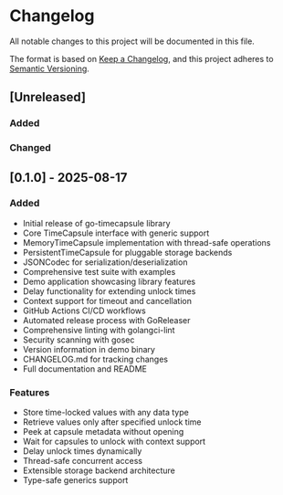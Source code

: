 # Changelog

All notable changes to this project will be documented in this file.

The format is based on [Keep a Changelog](https://keepachangelog.com/en/1.0.0/),
and this project adheres to [Semantic Versioning](https://semver.org/spec/v2.0.0.html).

## [Unreleased]

### Added

### Changed

## [0.1.0] - 2025-08-17

### Added

- Initial release of go-timecapsule library
- Core TimeCapsule interface with generic support
- MemoryTimeCapsule implementation with thread-safe operations
- PersistentTimeCapsule for pluggable storage backends
- JSONCodec for serialization/deserialization
- Comprehensive test suite with examples
- Demo application showcasing library features
- Delay functionality for extending unlock times
- Context support for timeout and cancellation
- GitHub Actions CI/CD workflows
- Automated release process with GoReleaser
- Comprehensive linting with golangci-lint
- Security scanning with gosec
- Version information in demo binary
- CHANGELOG.md for tracking changes
- Full documentation and README

### Features

- Store time-locked values with any data type
- Retrieve values only after specified unlock time
- Peek at capsule metadata without opening
- Wait for capsules to unlock with context support
- Delay unlock times dynamically
- Thread-safe concurrent access
- Extensible storage backend architecture
- Type-safe generics support
